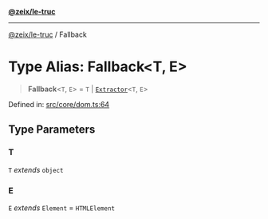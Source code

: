[**@zeix/le-truc**](../README.md)

***

[@zeix/le-truc](../globals.md) / Fallback

# Type Alias: Fallback\<T, E\>

> **Fallback**\<`T`, `E`\> = `T` \| [`Extractor`](Extractor.md)\<`T`, `E`\>

Defined in: [src/core/dom.ts:64](https://github.com/zeixcom/ui-element/blob/e2d0534c92417874d64304e2f9afb7062e5cf6fa/src/core/dom.ts#L64)

## Type Parameters

### T

`T` *extends* `object`

### E

`E` *extends* `Element` = `HTMLElement`
